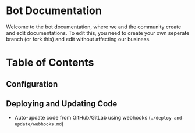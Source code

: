 # Bot Documentation

Welcome to the bot documentation, where we and the community create and edit documentations. To edit this,
you need to create your own seperate branch (or fork this) and edit without affecting our business.

# Table of Contents

## Configuration

## Deploying and Updating Code

- Auto-update code from GitHub/GitLab using webhooks (`./deploy-and-update/webhooks.md`)